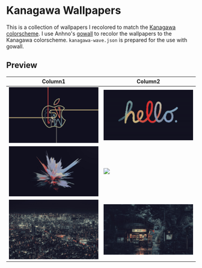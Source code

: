 # Kanagawa Wallpapers

This is a collection of wallpapers I recolored to match the [Kanagawa colorscheme](https://github.com/rebelot/kanagawa.nvim). I use Anhno's [gowall](https://github.com/Achno/gowall?tab=readme-ov-file) to recolor the wallpapers to the Kanagawa colorscheme. `kanagawa-wave.json` is prepared for the use with gowall.

## Preview

| Column1                                              | Column2                                                |
| ---------------------------------------------------- | ------------------------------------------------------ |
| ![](wallpapers/landscape/wallpaper-06-landscape.png) | ![](./wallpapers/landscape/wallpaper-01-landscape.png) |
| ![](wallpapers/landscape/wallpaper-04-landscape.jpg) | ![](./wallpapers/landscape/wallpaper-12-landscape.png) |
| ![](wallpapers/landscape/wallpaper-08-landscape.jpg) | ![](./wallpapers/landscape/wallpaper-07-landscape.jpg) |
